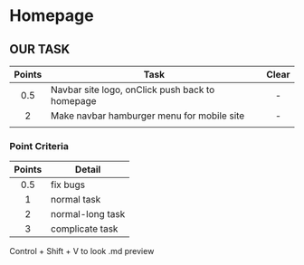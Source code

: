 # Homepage
## OUR TASK
| Points | Task                                            | Clear |
|:------:|-------------------------------------------------|:-----:|
|  0.5   | Navbar site logo, onClick push back to homepage |   -   |
|   2    | Make navbar hamburger menu for mobile site      |   -   |
|        |                                                 |       |


### Point Criteria
| Points | Detail           |
|:------:|------------------|
|  0.5   | fix bugs         |
|   1    | normal task      |
|   2    | normal-long task |
|   3    | complicate task  |

Control + Shift + V to look .md preview
